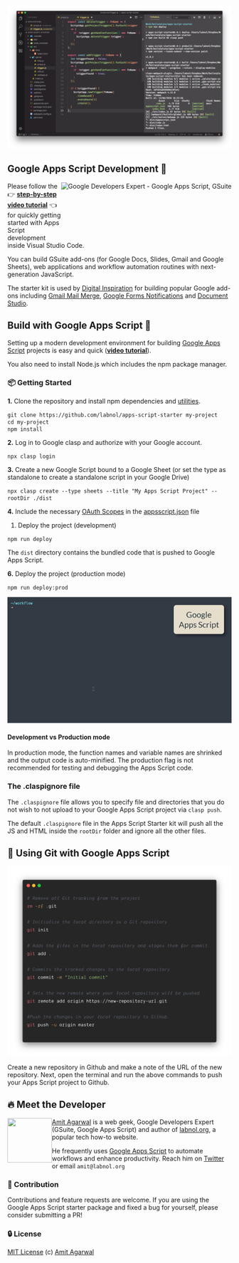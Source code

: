 ![Google Apps Script Development with ES6](images/google-apps-script-development.png)

## Google Apps Script Development 💯

<img alt="Google Developers Expert - Google Apps Script, GSuite" align="right" height="125" src="https://i.imgur.com/4URbCoDl.png">

Please follow the 👉 **[step-by-step video tutorial](https://www.youtube.com/watch?v=KxdCIbeO4Uk)** 👈 for quickly getting started with Apps Script development inside Visual Studio Code.

You can build GSuite add-ons (for Google Docs, Slides, Gmail and Google Sheets), web applications and workflow automation routines with next-generation JavaScript.

The starter kit is used by [Digital Inspiration](https://digitalinspiration.com/) for building popular Google add-ons including [Gmail Mail Merge](https://gsuite.google.com/marketplace/app/mail_merge_with_attachments/223404411203), [Google Forms Notifications](https://gsuite.google.com/marketplace/app/email_notifications_for_google_forms/984866591130) and [Document Studio](https://gsuite.google.com/marketplace/app/document_studio/429444628321).

## Build with Google Apps Script 🚀

Setting up a modern development environment for building [Google Apps Script](https://www.labnol.org/topic/google-apps-script/) projects is easy and quick (**[video tutorial](https://www.youtube.com/watch?v=KxdCIbeO4Uk)**).

You also need to install Node.js which includes the npm package manager.

### :package: Getting Started

**1.** Clone the repository and install npm dependencies and [utilities](TOOLS.md).

```
git clone https://github.com/labnol/apps-script-starter my-project
cd my-project
npm install
```

**2.** Log in to Google clasp and authorize with your Google account.

```
npx clasp login
```

**3.** Create a new Google Script bound to a Google Sheet (or set the type as standalone to create a standalone script in your Google Drive)

```
npx clasp create --type sheets --title "My Apps Script Project" --rootDir ./dist
```

**4.** Include the necessary [OAuth Scopes](./scopes.md) in the [appsscript.json](./appsscript.json) file

1. Deploy the project (development)

```
npm run deploy
```

The `dist` directory contains the bundled code that is pushed to Google Apps Script.

**6.** Deploy the project (production mode)

```
npm run deploy:prod
```

![Google Apps Script - Setup Development Environment](images/npm-install.gif)

#### Development vs Production mode

In production mode, the function names and variable names are shrinked and the output code is auto-minified. The production flag is not recommended for testing and debugging the Apps Script code.

### The .claspignore file

The `.claspignore` file allows you to specify file and directories that you do not wish to not upload to your Google Apps Script project via `clasp push`.

The default `.claspignore` file in the Apps Script Starter kit will push all the JS and HTML inside the `rootDir` folder and ignore all the other files.

## :beginner: Using Git with Google Apps Script

![Google Apps Script - Github](images/github-apps-script.png)

Create a new repository in Github and make a note of the URL of the new repository. Next, open the terminal and run the above commands to push your Apps Script project to Github.

## :fire: Meet the Developer

<img align="left" width="100" height="100" src="https://pbs.twimg.com/profile_images/1144978512832368640/Ej7Zz7E9_400x400.jpg">

[Amit Agarwal](https://www.labnol.org/about) is a web geek, Google Developers Expert (GSuite, Google Apps Script) and author of [labnol.org](https://www.labnol.org/), a popular tech how-to website.

He frequently uses [Google Apps Script](https://ctrlq.org/) to automate workflows and enhance productivity. Reach him on [Twitter](https://twitter.com/labnol) or email `amit@labnol.org`

### :cherry_blossom: Contribution

Contributions and feature requests are welcome. If you are using the Google Apps Script starter package and fixed a bug for yourself, please consider submitting a PR!

### :lock: License

[MIT License](https://github.com/labnol/apps-script-starter/blob/master/LICENSE) (c) [Amit Agarwal](https://www.labnol.org/about/)
